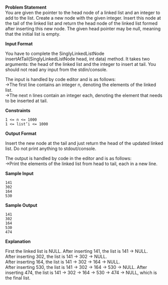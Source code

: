 **Problem Statement**  
You are given the pointer to the head node of a linked list and an integer to add to the list. Create a new node with the given integer. Insert this node at the tail of the linked list and return the head node of the linked list formed after inserting this new node. The given head pointer may be null, meaning that the initial list is empty.  
  
  
**Input Format**  
  
You have to complete the SinglyLinkedListNode insertAtTail(SinglyLinkedListNode head, int data) method. It takes two arguments: the head of the linked list and the integer to insert at tail. You should not read any input from the stdin/console.  
  
The input is handled by code editor and is as follows:  
->The first line contains an integer n, denoting the elements of the linked list.  
->The next n lines contain an integer each, denoting the element that needs to be inserted at tail.  
  
**Constraints**  
  
```` 
1 <= n <= 1000
1 <= list’i <= 1000
````  
  
**Output Format**   
  
Insert the new node at the tail and just return the head of the updated linked list. Do not print anything to stdout/console.  
    
The output is handled by code in the editor and is as follows:  
->Print the elements of the linked list from head to tail, each in a new line.  
  
**Sample Input**  
````
141
302
164
530
````  
  
**Sample Output**  
````
141
302
164
530
474
````
  
    

**Explanation**  
  
First the linked list is NULL. After inserting 141, the list is 141 -> NULL.  
After inserting 302, the list is 141 -> 302 -> NULL.  
After inserting 164, the list is 141 -> 302 -> 164 -> NULL.  
After inserting 530, the list is 141 -> 302 -> 164 -> 530 -> NULL. After inserting 474, the list is 141 -> 302 -> 164 -> 530 -> 474 -> NULL, which is the final list.    
